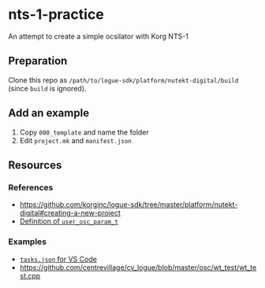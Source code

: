# nts-1-practice
An attempt to create a simple ocsilator with Korg NTS-1

## Preparation

Clone this repo as `/path/to/logue-sdk/platform/nutekt-digital/build` (since `build` is ignored).

## Add an example

1. Copy `000_template` and name the folder
2. Edit `project.mk` and `manifest.json`

## Resources

### References

* https://github.com/korginc/logue-sdk/tree/master/platform/nutekt-digital#creating-a-new-project
* [Definition of `user_osc_param_t`](https://github.com/korginc/logue-sdk/blob/8c261c547815e892c57824b26631863b2002635c/platform/nutekt-digital/inc/userosc.h#L60-L70)

### Examples

* [`tasks.json` for VS Code](https://github.com/kinoshita-lab/nts-1_simple_examples/blob/master/000_nop/.vscode/tasks.json)
* https://github.com/centrevillage/cv_logue/blob/master/osc/wt_test/wt_test.cpp
